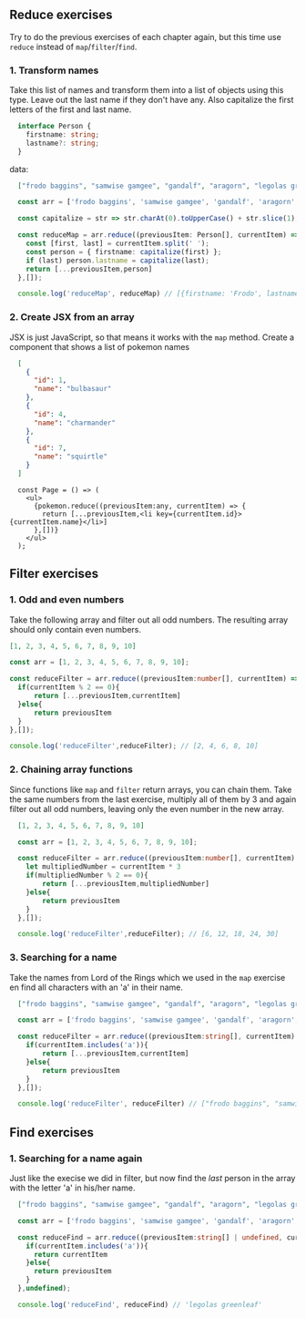 ## Reduce exercises

Try to do the previous exercises of each chapter again, but this time use `reduce` instead of `map`/`filter`/`find`.

### 1. Transform names

Take this list of names and transform them into a list of objects using this type. Leave out the last name if they don't have any. Also capitalize the first letters of the first and last name.

```ts
  interface Person {
    firstname: string;
    lastname?: string;
  }
```

data:

```json
  ["frodo baggins", "samwise gamgee", "gandalf", "aragorn", "legolas greenleaf", "gimli"]
```

```ts
  const arr = ['frodo baggins', 'samwise gamgee', 'gandalf', 'aragorn', 'legolas greenleaf', 'gimli'];

  const capitalize = str => str.charAt(0).toUpperCase() + str.slice(1);

  const reduceMap = arr.reduce((previousItem: Person[], currentItem) => {
    const [first, last] = currentItem.split(' ');
    const person = { firstname: capitalize(first) };
    if (last) person.lastname = capitalize(last);
    return [...previousItem,person]
  },[]);

  console.log('reduceMap', reduceMap) // [{firstname: 'Frodo', lastname: 'Baggins'}, {firstname: 'Samwise', lastname: 'Gamgee'}, {firstname: 'Gandalf'}, {firstname: 'Aragorn'}, {firstname: 'Legolas', lastname: 'Greenleaf'}, {firstname: 'Gimli'}]
```

### 2. Create JSX from an array

JSX is just JavaScript, so that means it works with the `map` method. Create a component that shows a list of pokemon names

```json
  [
    {
      "id": 1,
      "name": "bulbasaur"
    },
    {
      "id": 4,
      "name": "charmander"
    },
    {
      "id": 7,
      "name": "squirtle"
    }
  ]
```

```tsx
  const Page = () => (
    <ul>
      {pokemon.reduce((previousItem:any, currentItem) => {
        return [...previousItem,<li key={currentItem.id}>{currentItem.name}</li>]
      },[])}
    </ul>
  );
```

## Filter exercises

### 1. Odd and even numbers

Take the following array and filter out all odd numbers. The resulting array should only contain even numbers.

```json
[1, 2, 3, 4, 5, 6, 7, 8, 9, 10]
```

```ts
const arr = [1, 2, 3, 4, 5, 6, 7, 8, 9, 10];

const reduceFilter = arr.reduce((previousItem:number[], currentItem) => {
  if(currentItem % 2 == 0){
      return [...previousItem,currentItem]
  }else{
      return previousItem
  }
},[]);

console.log('reduceFilter',reduceFilter); // [2, 4, 6, 8, 10]
```

### 2. Chaining array functions

Since functions like `map` and `filter` return arrays, you can chain them. Take the same numbers from the last exercise, multiply all of them by 3 and again filter out all odd numbers, leaving only the even number in the new array.

```json
  [1, 2, 3, 4, 5, 6, 7, 8, 9, 10]
```

```ts
  const arr = [1, 2, 3, 4, 5, 6, 7, 8, 9, 10];

  const reduceFilter = arr.reduce((previousItem:number[], currentItem) => {
    let multipliedNumber = currentItem * 3
    if(multipliedNumber % 2 == 0){
        return [...previousItem,multipliedNumber]
    }else{
        return previousItem
    }
  },[]);

  console.log('reduceFilter',reduceFilter); // [6, 12, 18, 24, 30]
```
### 3. Searching for a name

Take the names from Lord of the Rings which we used in the `map` exercise en find all characters with an 'a' in their name.

```json
  ["frodo baggins", "samwise gamgee", "gandalf", "aragorn", "legolas greenleaf", "gimli"]
```

```ts
  const arr = ['frodo baggins', 'samwise gamgee', 'gandalf', 'aragorn', 'legolas greenleaf', 'gimli'];

  const reduceFilter = arr.reduce((previousItem:string[], currentItem) => {
    if(currentItem.includes('a')){
        return [...previousItem,currentItem]
    }else{
        return previousItem
    }
  },[]);

  console.log('reduceFilter', reduceFilter) // ["frodo baggins", "samwise gamgee", "gandalf", "aragorn", "legolas greenleaf"]
```

## Find exercises

### 1. Searching for a name again

Just like the execise we did in filter, but now find the _last_ person in the array with the letter 'a' in his/her name.

```json
  ["frodo baggins", "samwise gamgee", "gandalf", "aragorn", "legolas greenleaf", "gimli"]
```

```ts
  const arr = ['frodo baggins', 'samwise gamgee', 'gandalf', 'aragorn', 'legolas greenleaf', 'gimli'];

  const reduceFind = arr.reduce((previousItem:string[] | undefined, currentItem) => {
    if(currentItem.includes('a')){
      return currentItem
    }else{
      return previousItem
    }
  },undefined);

  console.log('reduceFind', reduceFind) // 'legolas greenleaf'
```